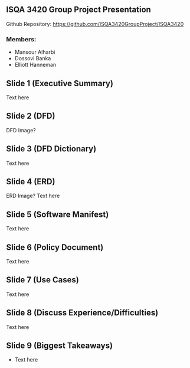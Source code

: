 ## ISQA 3420 Group Project Presentation
Github Repository: https://github.com/ISQA3420GroupProject/ISQA3420

### Members:
* Mansour Alharbi
* Dossovi Banka
* Elliott Hanneman

## Slide 1 (Executive Summary)

  Text here

## Slide 2 (DFD)

  DFD Image?
  
## Slide 3 (DFD Dictionary)

  Text here
  
## Slide 4 (ERD)

  ERD Image?
  Text here
  
## Slide 5 (Software Manifest)

  Text here
  
## Slide 6 (Policy Document)

  Text here
  
## Slide 7 (Use Cases)

  Text here

## Slide 8 (Discuss Experience/Difficulties)

  Text here
  
## Slide 9 (Biggest Takeaways)
* Text here
